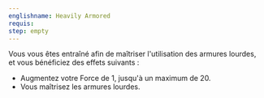```yaml
---
englishname: Heavily Armored
requis:
step: empty
---
```


Vous vous êtes entraîné afin de maîtriser l'utilisation des armures lourdes, et vous bénéficiez des effets suivants : 

 - Augmentez votre Force de 1, jusqu'à un maximum de 20.
 - Vous maîtrisez les armures lourdes.